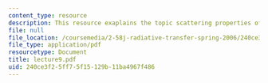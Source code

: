 ```yaml
---
content_type: resource
description: This resource exaplains the topic scattering properties of particulates.
file: null
file_location: /coursemedia/2-58j-radiative-transfer-spring-2006/240ce3f25ff75f15129b11ba4967f486_lecture9.pdf
file_type: application/pdf
resourcetype: Document
title: lecture9.pdf
uid: 240ce3f2-5ff7-5f15-129b-11ba4967f486
---
```

